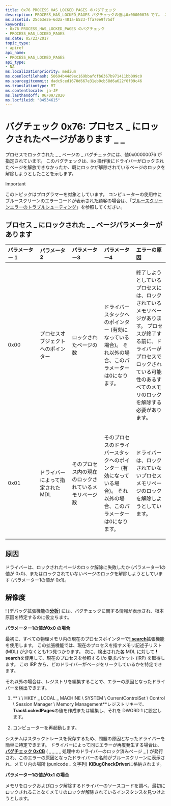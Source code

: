 ```yaml
---
title: 0x76 PROCESS_HAS_LOCKED_PAGES のバグチェック
description: PROCESS_HAS_LOCKED_PAGES バグチェックの値は0x00000076 です。 このバグチェックは、i/o 操作後にロックされたページをドライバーが解放できなかったことを示します。
ms.assetid: 25c63e2e-6d2a-401a-b523-ffa70e9f75df
keywords:
- 0x76 PROCESS_HAS_LOCKED_PAGES のバグチェック
- PROCESS_HAS_LOCKED_PAGES
ms.date: 05/23/2017
topic_type:
- apiref
api_name:
- PROCESS_HAS_LOCKED_PAGES
api_type:
- NA
ms.localizationpriority: medium
ms.openlocfilehash: 50694b44d9ec169bbafdfb6367b971411bb099c0
ms.sourcegitcommit: dadc9ced1670d667e31eb0cb58d6a622f0f09c46
ms.translationtype: MT
ms.contentlocale: ja-JP
ms.lasthandoff: 06/09/2020
ms.locfileid: "84534615"
---
```

# <a name="bug-check-0x76-process_has_locked_pages"></a>バグチェック 0x76: プロセス \_ にロックされたページがあります \_ \_


プロセスでロックされた \_ \_ ページの \_ バグチェックには、値0x00000076 が指定されています。 このバグチェックは、i/o 操作後にドライバーがロックされたページを解放できなかったか、既にロックが解除されているページのロックを解除しようとしたことを示します。

> [!IMPORTANT]
> このトピックはプログラマーを対象としています。 コンピューターの使用中にブルースクリーンのエラーコードが表示された顧客の場合は、「[ブルースクリーンエラーのトラブルシューティング](https://www.windows.com/stopcode)」を参照してください。


## <a name="process_has_locked_pages-parameters"></a>プロセス \_ にロックされた \_ \_ ページパラメーターがあります


<table>
<colgroup>
<col width="20%" />
<col width="20%" />
<col width="20%" />
<col width="20%" />
<col width="20%" />
</colgroup>
<thead>
<tr class="header">
<th align="left">パラメーター 1</th>
<th align="left">パラメータ 2</th>
<th align="left">パラメーター3</th>
<th align="left">パラメーター4</th>
<th align="left">エラーの原因</th>
</tr>
</thead>
<tbody>
<tr class="odd">
<td align="left"><p>0x00</p></td>
<td align="left"><p>プロセスオブジェクトへのポインター</p></td>
<td align="left"><p>ロックされたページの数</p></td>
<td align="left"><p>ドライバースタックへのポインター (有効になっている場合)。 それ以外の場合、このパラメーターは0になります。</p></td>
<td align="left"><p>終了しようとしているプロセスには、ロックされているメモリページがあります。 プロセスが終了する前に、ドライバーがプロセスでロックされている可能性のあるすべてのメモリのロックを解除する必要があります。</p></td>
</tr>
<tr class="even">
<td align="left"><p>0x01</p></td>
<td align="left"><p>ドライバーによって指定された MDL</p></td>
<td align="left"><p>そのプロセス内の現在のロックされているメモリページ数</p></td>
<td align="left"><p>そのプロセスのドライバースタックへのポインター (有効になっている場合)。 それ以外の場合、このパラメーターは0になります。</p></td>
<td align="left"><p>ドライバーは、ロックされていないプロセスメモリページのロックを解除しようとしています。</p></td>
</tr>
</tbody>
</table>

 

<a name="cause"></a>原因
-----

ドライバーは、ロックされたページのロック解除に失敗したか (パラメーター1の値が 0x0)、またはロックされていないページのロックを解除しようとしています (パラメーター1の値が 0x1)。

<a name="resolution"></a>解像度
----------

! [デバッグ拡張機能の[**分析**](-analyze.md)] には、バグチェックに関する情報が表示され、根本原因を特定するのに役立ちます。

**パラメーター1の値が0x0 の場合**

最初に、すべての物理メモリ内の現在のプロセスポインターで[**! search**](-search.md)拡張機能を使用します。 この拡張機能では、現在のプロセスを指すメモリ記述子リスト (MDL) が少なくとも1つ見つかります。 次に、検出された各 MDL に対して **! search**を使用して、現在のプロセスを参照する i/o 要求パケット (IRP) を取得します。 この IRP から、どのドライバーがページをリークしているかを特定できます。

それ以外の場合は、レジストリを編集することで、エラーの原因となったドライバーを検出できます。

1.  ** \\ \\ HKEY \_ LOCAL \_ MACHINE \\ SYSTEM \\ CurrentControlSet \\ Control \\ Session Manager \\ Memory Management**レジストリキーで、 **TrackLockedPages**の値を作成または編集し、それを DWORD 1 に設定します。

2.  コンピューターを再起動します。

システムはスタックトレースを保存するため、問題の原因となったドライバーを簡単に特定できます。 ドライバーによって同じエラーが再度発生する場合は、[**バグチェック 0xCB**](bug-check-0xcb--driver-left-locked-pages-in-process.md) ( \_ \_ \_ \_ 処理中のドライバーのロック済みページ \_ ) が発行され、このエラーの原因となったドライバーの名前がブルースクリーンに表示され、メモリ内の場所 (punicode \_ 文字列) **KiBugCheckDriver**に格納されます。

**パラメーター1の値が0x1 の場合**

メモリをロックおよびロック解除するドライバーのソースコードを調べ、最初にロックされることなくメモリのロックが解除されているインスタンスを見つけようとします。

 

 




